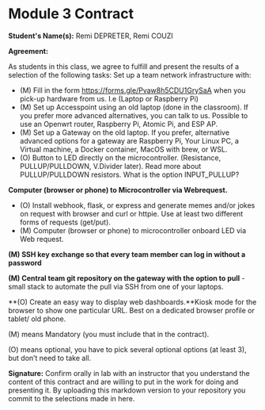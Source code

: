 # Module 3 Contract 

**Student's Name(s):** Remi DEPRETER, Remi COUZI

**Agreement:**

As students in this class, we agree to fulfill and present the results of a selection of the following tasks:
 Set up a team network infrastructure with:

 - (M) Fill in the form https://forms.gle/Pvaw8h5CDU1GrySaA when you pick-up hardware from us. I.e (Laptop or Raspberry Pi)
 - (M) Set up Accesspoint using an old laptop (done in the classroom). If you prefer more advanced alternatives, you can talk to us. Possible to use an Openwrt router, Raspberry Pi, Atomic Pi, and ESP AP.
 - (M) Set up a Gateway on the old laptop. If you prefer, alternative advanced options for a gateway are Raspberry Pi, Your Linux PC, a Virtual machine, a Docker container, MacOS with brew, or WSL.
 - (O) Button to LED directly on the microcontroller. (Resistance, PULLUP/PULLDOWN,  V.Divider later). 
Read more about  PULLUP/PULLDOWN resistors. 
What is the option INPUT_PULLUP?


**Computer (browser or phone) to Microcontroller via Webrequest.**
 - (O) Install webhook, flask, or express and generate memes and/or jokes on request with browser and curl or httpie. Use at least two different forms of requests (get/put).
 - (M) Computer (browser or phone) to microcontroller onboard LED via Web request.


**(M) SSH key exchange so that every team member can log in without a password**

**(M) Central team git repository on the gateway with the option to pull** - small stack to automate the pull via SSH from one of your laptops.

**(O) Create an easy way to display web dashboards.**Kiosk mode for the browser to show one particular URL. Best on a dedicated browser profile or tablet/ old phone.



(M) means Mandatory (you must include that in the contract).

(O) means optional, you have to pick several optional options (at least 3), but don’t need to take all.

**Signature:** Confirm orally in lab with an instructor that you understand the content of this contract and are willing to put in the work for doing and presenting it. By uploading this markdown version to your repository you commit to the selections made in here.